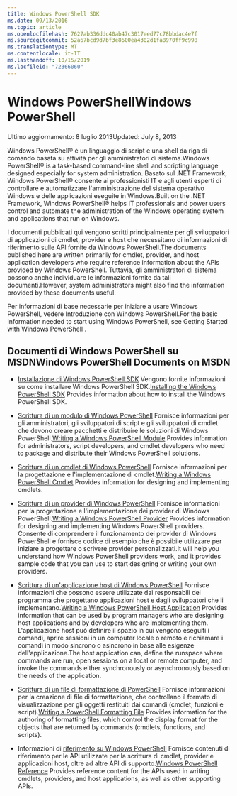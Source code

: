```yaml
---
title: Windows PowerShell SDK
ms.date: 09/13/2016
ms.topic: article
ms.openlocfilehash: 7627ab336ddc40ab47c3017eed77c78bbdac4e7f
ms.sourcegitcommit: 52a67bcd9d7bf3e8600ea4302d1fa8970ff9c998
ms.translationtype: MT
ms.contentlocale: it-IT
ms.lasthandoff: 10/15/2019
ms.locfileid: "72366060"
---
```

# <a name="windows-powershell"></a><span data-ttu-id="0be7c-102">Windows PowerShell</span><span class="sxs-lookup"><span data-stu-id="0be7c-102">Windows PowerShell</span></span>

<span data-ttu-id="0be7c-103">Ultimo aggiornamento: 8 luglio 2013</span><span class="sxs-lookup"><span data-stu-id="0be7c-103">Updated: July 8, 2013</span></span>

<span data-ttu-id="0be7c-104">Windows PowerShell® è un linguaggio di script e una shell da riga di comando basata su attività per gli amministratori di sistema.</span><span class="sxs-lookup"><span data-stu-id="0be7c-104">Windows PowerShell® is a task-based command-line shell and scripting language designed especially for system administration.</span></span> <span data-ttu-id="0be7c-105">Basato sul .NET Framework, Windows PowerShell® consente ai professionisti IT e agli utenti esperti di controllare e automatizzare l'amministrazione del sistema operativo Windows e delle applicazioni eseguite in Windows.</span><span class="sxs-lookup"><span data-stu-id="0be7c-105">Built on the .NET Framework, Windows PowerShell® helps IT professionals and power users control and automate the administration of the Windows operating system and applications that run on Windows.</span></span>

<span data-ttu-id="0be7c-106">I documenti pubblicati qui vengono scritti principalmente per gli sviluppatori di applicazioni di cmdlet, provider e host che necessitano di informazioni di riferimento sulle API fornite da Windows PowerShell.</span><span class="sxs-lookup"><span data-stu-id="0be7c-106">The documents published here are written primarily for cmdlet, provider, and host application developers who require reference information about the APIs provided by Windows PowerShell.</span></span>
<span data-ttu-id="0be7c-107">Tuttavia, gli amministratori di sistema possono anche individuare le informazioni fornite da tali documenti.</span><span class="sxs-lookup"><span data-stu-id="0be7c-107">However, system administrators might also find the information provided by these documents useful.</span></span>

<span data-ttu-id="0be7c-108">Per informazioni di base necessarie per iniziare a usare Windows PowerShell, vedere Introduzione con Windows PowerShell.</span><span class="sxs-lookup"><span data-stu-id="0be7c-108">For the basic information needed to start using Windows PowerShell, see Getting Started with Windows PowerShell .</span></span>

## <a name="windows-powershell-documents-on-msdn"></a><span data-ttu-id="0be7c-109">Documenti di Windows PowerShell su MSDN</span><span class="sxs-lookup"><span data-stu-id="0be7c-109">Windows PowerShell Documents on MSDN</span></span>

- <span data-ttu-id="0be7c-110">[Installazione di Windows PowerShell SDK](./installing-the-windows-powershell-sdk.md) Vengono fornite informazioni su come installare Windows PowerShell SDK.</span><span class="sxs-lookup"><span data-stu-id="0be7c-110">[Installing the Windows PowerShell SDK](./installing-the-windows-powershell-sdk.md) Provides information about how to install the Windows PowerShell SDK.</span></span>

- <span data-ttu-id="0be7c-111">[Scrittura di un modulo di Windows PowerShell](./module/writing-a-windows-powershell-module.md) Fornisce informazioni per gli amministratori, gli sviluppatori di script e gli sviluppatori di cmdlet che devono creare pacchetti e distribuire le soluzioni di Windows PowerShell.</span><span class="sxs-lookup"><span data-stu-id="0be7c-111">[Writing a Windows PowerShell Module](./module/writing-a-windows-powershell-module.md) Provides information for administrators, script developers, and cmdlet developers who need to package and distribute their Windows PowerShell solutions.</span></span>

- <span data-ttu-id="0be7c-112">[Scrittura di un cmdlet di Windows PowerShell](./cmdlet/writing-a-windows-powershell-cmdlet.md) Fornisce informazioni per la progettazione e l'implementazione di cmdlet.</span><span class="sxs-lookup"><span data-stu-id="0be7c-112">[Writing a Windows PowerShell Cmdlet](./cmdlet/writing-a-windows-powershell-cmdlet.md) Provides information for designing and implementing cmdlets.</span></span>

- <span data-ttu-id="0be7c-113">[Scrittura di un provider di Windows PowerShell](./provider/writing-a-windows-powershell-provider.md) Fornisce informazioni per la progettazione e l'implementazione dei provider di Windows PowerShell.</span><span class="sxs-lookup"><span data-stu-id="0be7c-113">[Writing a Windows PowerShell Provider](./provider/writing-a-windows-powershell-provider.md) Provides information for designing and implementing Windows PowerShell providers.</span></span> <span data-ttu-id="0be7c-114">Consente di comprendere il funzionamento dei provider di Windows PowerShell e fornisce codice di esempio che è possibile utilizzare per iniziare a progettare o scrivere provider personalizzati.</span><span class="sxs-lookup"><span data-stu-id="0be7c-114">It will help you understand how Windows PowerShell providers work, and it provides sample code that you can use to start designing or writing your own providers.</span></span>

- <span data-ttu-id="0be7c-115">[Scrittura di un'applicazione host di Windows PowerShell](./hosting/writing-a-windows-powershell-host-application.md) Fornisce informazioni che possono essere utilizzate dai responsabili del programma che progettano applicazioni host e dagli sviluppatori che li implementano.</span><span class="sxs-lookup"><span data-stu-id="0be7c-115">[Writing a Windows PowerShell Host Application](./hosting/writing-a-windows-powershell-host-application.md) Provides information that can be used by program managers who are designing host applications and by developers who are implementing them.</span></span> <span data-ttu-id="0be7c-116">L'applicazione host può definire il spazio in cui vengono eseguiti i comandi, aprire sessioni in un computer locale o remoto e richiamare i comandi in modo sincrono o asincrono in base alle esigenze dell'applicazione.</span><span class="sxs-lookup"><span data-stu-id="0be7c-116">The host application can, define the runspace where commands are run, open sessions on a local or remote computer, and invoke the commands either synchronously or asynchronously based on the needs of the application.</span></span>

- <span data-ttu-id="0be7c-117">[Scrittura di un file di formattazione di PowerShell](./format/writing-a-powershell-formatting-file.md) Fornisce informazioni per la creazione di file di formattazione, che controllano il formato di visualizzazione per gli oggetti restituiti dai comandi (cmdlet, funzioni e script).</span><span class="sxs-lookup"><span data-stu-id="0be7c-117">[Writing a PowerShell Formatting File](./format/writing-a-powershell-formatting-file.md) Provides information for the authoring of formatting files, which control the display format for the objects that are returned by commands (cmdlets, functions, and scripts).</span></span>

- <span data-ttu-id="0be7c-118">Informazioni di [riferimento su Windows PowerShell](./windows-powershell-reference.md) Fornisce contenuti di riferimento per le API utilizzate per la scrittura di cmdlet, provider e applicazioni host, oltre ad altre API di supporto.</span><span class="sxs-lookup"><span data-stu-id="0be7c-118">[Windows PowerShell Reference](./windows-powershell-reference.md) Provides reference content for the APIs used in writing cmdlets, providers, and host applications, as well as other supporting APIs.</span></span>
